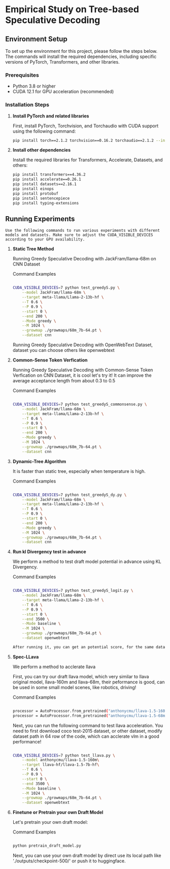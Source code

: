 # Empirical Study on Tree-based Speculative Decoding

## Environment Setup

To set up the environment for this project, please follow the steps below. The commands will install the required dependencies, including specific versions of PyTorch, Transformers, and other libraries.

### Prerequisites

- Python 3.8 or higher
- CUDA 12.1 for GPU acceleration (recommended)

### Installation Steps

1. **Install PyTorch and related libraries**

   First, install PyTorch, Torchvision, and Torchaudio with CUDA support using the following command:

   ```bash
   pip install torch==2.1.2 torchvision==0.16.2 torchaudio==2.1.2 --index-url https://download.pytorch.org/whl/cu121
2. **Install other dependencies**

    Install the required libraries for Transformers, Accelerate, Datasets, and others:

    ```bash
    pip install transformers==4.36.2
    pip install accelerate==0.26.1
    pip install datasets==2.16.1
    pip install einops
    pip install protobuf
    pip install sentencepiece
    pip install typing-extensions

## Running Experiments

    Use the following commands to run various experiments with different models and datasets. Make sure to adjust the CUDA_VISIBLE_DEVICES according to your GPU availability.
1. **Static Tree Method**
    
    Running Greedy Speculative Decoding with JackFram/llama-68m on CNN Dataset
    
    Command Examples

    ```bash

    CUDA_VISIBLE_DEVICES=7 python test_greedyS.py \
        --model JackFram/llama-68m \
        --target meta-llama/Llama-2-13b-hf \
        --T 0.6 \
        --P 0.9 \
        --start 0 \
        --end 200 \
        --Mode greedy \
        --M 1024 \
        --growmap ./growmaps/68m_7b-64.pt \
        --dataset cnn
    ```
    Running Greedy Speculative Decoding with OpenWebText Dataset, dataset you can choose others like openwebtext

2. **Common-Sense Token Verfication**
    
    Running Greedy Speculative Decoding with Common-Sense Token Verfication on CNN Dataset, it is cool let's try it! It can improve the average acceptance length from about 0.3 to 0.5
    
    Command Examples

    ```bash

    CUDA_VISIBLE_DEVICES=7 python test_greedyS_commonsense.py \
        --model JackFram/llama-68m \
        --target meta-llama/Llama-2-13b-hf \
        --T 0.6 \
        --P 0.9 \
        --start 0 \
        --end 200 \
        --Mode greedy \
        --M 1024 \
        --growmap ./growmaps/68m_7b-64.pt \
        --dataset cnn

3. **Dynamic-Tree Algorithm**
    
    It is faster than static tree, especially when temperature is high.
    
    Command Examples

    ```bash

    CUDA_VISIBLE_DEVICES=7 python test_greedyS_dy.py \
        --model JackFram/llama-68m \
        --target meta-llama/Llama-2-13b-hf \
        --T 0.6 \
        --P 0.9 \
        --start 0 \
        --end 200 \
        --Mode greedy \
        --M 1024 \
        --growmap ./growmaps/68m_7b-64.pt \
        --dataset cnn

4. **Run kl Divergency test in advance**
   
    We perform a method to test draft model potential in advance using KL Divergency.
    
    Command Examples

    ```bash

    CUDA_VISIBLE_DEVICES=7 python test_greedyS_logit.py \
        --model JackFram/llama-68m \
        --target meta-llama/Llama-2-13b-hf \
        --T 0.6 \
        --P 0.9 \
        --start 0 \
        --end 3500 \
        --Mode baseline \
        --M 1024 \
        --growmap ./growmaps/68m_7b-64.pt \
        --dataset openwebtext

    After running it, you can get an potential score, for the same dataset small score means a strong draft model.

5. **Spec-LLava**
   
    We perform a method to acclerate llava
     
    First, you can try our draft llava model, which very similar to llava original model, llava-160m and llava-68m, their peformance is good, can be used in some small model scenes, like robotics, driving!

    Command Examples

    ```bash

    processor = AutoProcessor.from_pretrained("anthonycmu/llava-1.5-160m")
    processor = AutoProcessor.from_pretrained("anthonycmu/llava-1.5-68m")

    ```

    Next, you can run the following command to test llava acceleration. You need to first download coco test-2015 dataset, or other dataset, modify dataset path in 64 row of the code, which can acclerate vlm in a good performance!
    
    ```bash

    CUDA_VISIBLE_DEVICES=7 python test_llava.py \
        --model anthonycmu/llava-1.5-160m\
        --target llava-hf/llava-1.5-7b-hf\
        --T 0.6 \
        --P 0.9 \
        --start 0 \
        --end 3500 \
        --Mode baseline \
        --M 1024 \
        --growmap ./growmaps/68m_7b-64.pt \
        --dataset openwebtext

5. **Finetune or Pretrain your own Draft Model**
   
    Let's pretrain your own draft model:

    Command Examples

    ```bash

    python pretrain_draft_model.py 

    ```

    Next, you can use your own draft model by direct use its local path like './outputs/checkpoint-500/' or push it to huggingface.
    